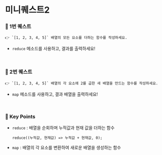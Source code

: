 # 미니퀘스트2

### 🎯 1번 퀘스트

```
👉 `[1, 2, 3, 4, 5]` 배열의 모든 요소를 더하는 함수를 작성하세요.
```
- `reduce` 메소드를 사용하고, 결과를 출력하세요!

<br>

### 🎯 2번 퀘스트

```
👉 `[1, 2, 3, 4, 5]` 배열의 각 요소에 2를 곱한 새 배열을 만드는 함수를 작성하세요.
```
- `map` 메소드를 사용하고, 결과 배열을 출력하세요!

<br>

### 📌 Key Points
- `reduce` : 배열을 순회하며 누적값과 현재 값을 더하는 함수
    ```
    reduce((누적값, 현재값) => 누적값 + 현재값, 0);
    ```
- `map` : 배열의 각 요소를 변환하여 새로운 배열을 생성하는 함수

